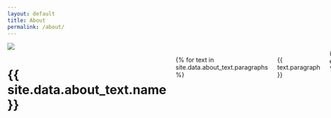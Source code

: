 ```yaml
---
layout: default
title: About
permalink: /about/
---
```


<div class="large-4 columns">
  <img src="{{ site.data.about_text.image }}">
</div>

<div class="large-8 columns">
  <h1>{{ site.data.about_text.name }}</h1>
  
  {% for text in site.data.about_text.paragraphs %}
    <p>{{ text.paragraph }}</p>
  {% endfor %}
</div>